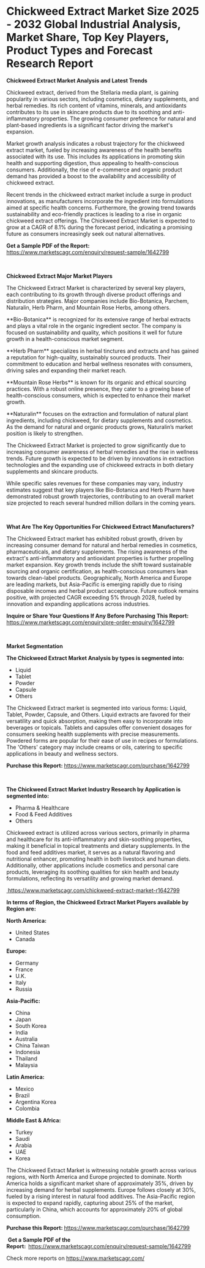 <p><h1>Chickweed Extract Market Size 2025 - 2032 Global Industrial Analysis, Market Share, Top Key Players, Product Types and Forecast Research Report</h1></p><p><strong>Chickweed Extract Market Analysis and Latest Trends</strong></p>
<p><p>Chickweed extract, derived from the Stellaria media plant, is gaining popularity in various sectors, including cosmetics, dietary supplements, and herbal remedies. Its rich content of vitamins, minerals, and antioxidants contributes to its use in skincare products due to its soothing and anti-inflammatory properties. The growing consumer preference for natural and plant-based ingredients is a significant factor driving the market's expansion.</p><p>Market growth analysis indicates a robust trajectory for the chickweed extract market, fueled by increasing awareness of the health benefits associated with its use. This includes its applications in promoting skin health and supporting digestion, thus appealing to health-conscious consumers. Additionally, the rise of e-commerce and organic product demand has provided a boost to the availability and accessibility of chickweed extract.</p><p>Recent trends in the chickweed extract market include a surge in product innovations, as manufacturers incorporate the ingredient into formulations aimed at specific health concerns. Furthermore, the growing trend towards sustainability and eco-friendly practices is leading to a rise in organic chickweed extract offerings. The Chickweed Extract Market is expected to grow at a CAGR of 8.1% during the forecast period, indicating a promising future as consumers increasingly seek out natural alternatives.</p></p>
<p><strong>Get a Sample PDF of the Report:&nbsp;</strong> <a href="https://www.marketscagr.com/enquiry/request-sample/1642799?utm_campaign=2255&utm_medium=2&utm_source=Github&utm_content=ia&utm_term=30012025&utm_id=chickweed-extract">https://www.marketscagr.com/enquiry/request-sample/1642799</a></p>
<p>&nbsp;</p>
<p><strong>Chickweed Extract Major Market Players</strong></p>
<p><p>The Chickweed Extract Market is characterized by several key players, each contributing to its growth through diverse product offerings and distribution strategies. Major companies include Bio-Botanica, Parchem, Naturalin, Herb Pharm, and Mountain Rose Herbs, among others. </p><p>**Bio-Botanica** is recognized for its extensive range of herbal extracts and plays a vital role in the organic ingredient sector. The company is focused on sustainability and quality, which positions it well for future growth in a health-conscious market segment. </p><p>**Herb Pharm** specializes in herbal tinctures and extracts and has gained a reputation for high-quality, sustainably sourced products. Their commitment to education and herbal wellness resonates with consumers, driving sales and expanding their market reach. </p><p>**Mountain Rose Herbs** is known for its organic and ethical sourcing practices. With a robust online presence, they cater to a growing base of health-conscious consumers, which is expected to enhance their market growth.</p><p>**Naturalin** focuses on the extraction and formulation of natural plant ingredients, including chickweed, for dietary supplements and cosmetics. As the demand for natural and organic products grows, Naturalin’s market position is likely to strengthen.</p><p>The Chickweed Extract Market is projected to grow significantly due to increasing consumer awareness of herbal remedies and the rise in wellness trends. Future growth is expected to be driven by innovations in extraction technologies and the expanding use of chickweed extracts in both dietary supplements and skincare products.</p><p>While specific sales revenues for these companies may vary, industry estimates suggest that key players like Bio-Botanica and Herb Pharm have demonstrated robust growth trajectories, contributing to an overall market size projected to reach several hundred million dollars in the coming years.</p></p>
<p>&nbsp;</p>
<p><strong>What Are The Key Opportunities For Chickweed Extract Manufacturers?</strong></p>
<p><p>The Chickweed Extract market has exhibited robust growth, driven by increasing consumer demand for natural and herbal remedies in cosmetics, pharmaceuticals, and dietary supplements. The rising awareness of the extract's anti-inflammatory and antioxidant properties is further propelling market expansion. Key growth trends include the shift toward sustainable sourcing and organic certification, as health-conscious consumers lean towards clean-label products. Geographically, North America and Europe are leading markets, but Asia-Pacific is emerging rapidly due to rising disposable incomes and herbal product acceptance. Future outlook remains positive, with projected CAGR exceeding 5% through 2028, fueled by innovation and expanding applications across industries.</p></p>
<p><strong>Inquire or Share Your Questions If Any Before Purchasing This Report:</strong> <a href="https://www.marketscagr.com/enquiry/pre-order-enquiry/1642799?utm_campaign=2255&utm_medium=2&utm_source=Github&utm_content=ia&utm_term=30012025&utm_id=chickweed-extract">https://www.marketscagr.com/enquiry/pre-order-enquiry/1642799</a></p>
<p>&nbsp;</p>
<p><strong>Market Segmentation</strong></p>
<p><strong>The Chickweed Extract Market Analysis by types is segmented into:</strong></p>
<p><ul><li>Liquid</li><li>Tablet</li><li>Powder</li><li>Capsule</li><li>Others</li></ul></p>
<p><p>The Chickweed Extract market is segmented into various forms: Liquid, Tablet, Powder, Capsule, and Others. Liquid extracts are favored for their versatility and quick absorption, making them easy to incorporate into beverages or topicals. Tablets and capsules offer convenient dosages for consumers seeking health supplements with precise measurements. Powdered forms are popular for their ease of use in recipes or formulations. The 'Others' category may include creams or oils, catering to specific applications in beauty and wellness sectors.</p></p>
<p><strong>Purchase this Report:&nbsp;</strong><a href="https://www.marketscagr.com/purchase/1642799?utm_campaign=2255&utm_medium=2&utm_source=Github&utm_content=ia&utm_term=30012025&utm_id=chickweed-extract">https://www.marketscagr.com/purchase/1642799</a></p>
<p>&nbsp;</p>
<p><strong>The Chickweed Extract Market Industry Research by Application is segmented into:</strong></p>
<p><ul><li>Pharma & Healthcare</li><li>Food & Feed Additives</li><li>Others</li></ul></p>
<p><p>Chickweed extract is utilized across various sectors, primarily in pharma and healthcare for its anti-inflammatory and skin-soothing properties, making it beneficial in topical treatments and dietary supplements. In the food and feed additives market, it serves as a natural flavoring and nutritional enhancer, promoting health in both livestock and human diets. Additionally, other applications include cosmetics and personal care products, leveraging its soothing qualities for skin health and beauty formulations, reflecting its versatility and growing market demand.</p></p>
<p><a href="https://www.marketscagr.com/chickweed-extract-market-r1642799?utm_campaign=2255&utm_medium=2&utm_source=Github&utm_content=ia&utm_term=30012025&utm_id=chickweed-extract">&nbsp;https://www.marketscagr.com/chickweed-extract-market-r1642799</a></p>
<p><strong>In terms of Region, the Chickweed Extract Market Players available by Region are:</strong></p>
<p>
    <p> <strong> North America: </strong>
        <ul>
            <li>United States</li>
            <li>Canada</li>
        </ul>
        </p> 
    <p> <strong> Europe: </strong>
        <ul>
            <li>Germany</li>
            <li>France</li>
            <li>U.K.</li>
            <li>Italy</li>
            <li>Russia</li>
        </ul>
        </p> 
    <p> <strong> Asia-Pacific: </strong>
        <ul>
            <li>China</li>
            <li>Japan</li>
            <li>South Korea</li>
            <li>India</li>
            <li>Australia</li>
            <li>China Taiwan</li>
            <li>Indonesia</li>
            <li>Thailand</li>
            <li>Malaysia</li>
        </ul>
        </p> 
    <p> <strong> Latin America: </strong>
        <ul>
            <li>Mexico</li>
            <li>Brazil</li>
            <li>Argentina Korea</li>
            <li>Colombia</li>
        </ul>
        </p> 
    <p> <strong> Middle East & Africa: </strong>
        <ul>
            <li>Turkey</li>
            <li>Saudi</li>
            <li>Arabia</li>
            <li>UAE</li>
            <li>Korea</li>
        </ul>
    </p>
    </p>
<p><p>The Chickweed Extract Market is witnessing notable growth across various regions, with North America and Europe projected to dominate. North America holds a significant market share of approximately 35%, driven by increasing demand for herbal supplements. Europe follows closely at 30%, fueled by a rising interest in natural food additives. The Asia-Pacific region is expected to expand rapidly, capturing about 25% of the market, particularly in China, which accounts for approximately 20% of global consumption.</p></p>
<p><strong>Purchase this Report: </strong><a href="https://www.marketscagr.com/purchase/1642799?utm_campaign=2255&utm_medium=2&utm_source=Github&utm_content=ia&utm_term=30012025&utm_id=chickweed-extract">https://www.marketscagr.com/purchase/1642799</a></p>
<p>&nbsp;<strong>Get a Sample PDF of the Report:&nbsp;&nbsp;</strong><a href="https://www.marketscagr.com/enquiry/request-sample/1642799?utm_campaign=2255&utm_medium=2&utm_source=Github&utm_content=ia&utm_term=30012025&utm_id=chickweed-extract">https://www.marketscagr.com/enquiry/request-sample/1642799</a></p>
<p><strong></strong></p>
<p>Check more reports on <a href="https://www.marketscagr.com/?utm_campaign=2255&utm_medium=2&utm_source=Github&utm_content=ia&utm_term=30012025&utm_id=chickweed-extract">https://www.marketscagr.com/</a></p>